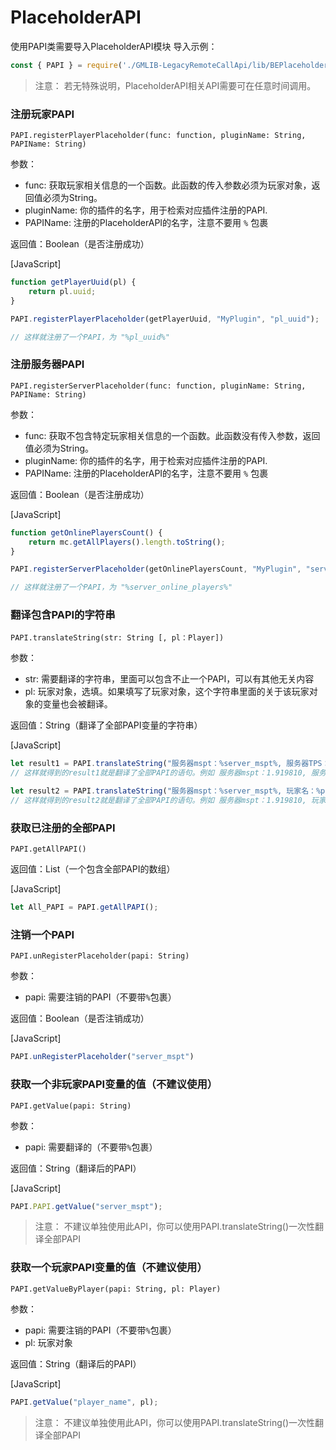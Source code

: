 # PlaceholderAPI
使用PAPI类需要导入PlaceholderAPI模块
导入示例：
```javascript
const { PAPI } = require('./GMLIB-LegacyRemoteCallApi/lib/BEPlaceholderAPI-JS');
```

> 注意：
> 若无特殊说明，PlaceholderAPI相关API需要可在任意时间调用。


### 注册玩家PAPI
`PAPI.registerPlayerPlaceholder(func: function, pluginName: String, PAPIName: String)`

参数：

- func: 获取玩家相关信息的一个函数。此函数的传入参数必须为玩家对象，返回值必须为String。
- pluginName: 你的插件的名字，用于检索对应插件注册的PAPI.
- PAPIName: 注册的PlaceholderAPI的名字，注意不要用 `%` 包裹

返回值：Boolean（是否注册成功）

[JavaScript]
```JavaScript
function getPlayerUuid(pl) {
    return pl.uuid;
}

PAPI.registerPlayerPlaceholder(getPlayerUuid, "MyPlugin", "pl_uuid");

// 这样就注册了一个PAPI，为 "%pl_uuid%"
```

### 注册服务器PAPI
`PAPI.registerServerPlaceholder(func: function, pluginName: String, PAPIName: String)`

参数：

- func: 获取不包含特定玩家相关信息的一个函数。此函数没有传入参数，返回值必须为String。
- pluginName: 你的插件的名字，用于检索对应插件注册的PAPI.
- PAPIName: 注册的PlaceholderAPI的名字，注意不要用 `%` 包裹

返回值：Boolean（是否注册成功）

[JavaScript]
```JavaScript
function getOnlinePlayersCount() {
    return mc.getAllPlayers().length.toString();
}

PAPI.registerServerPlaceholder(getOnlinePlayersCount, "MyPlugin", "server_online_players");

// 这样就注册了一个PAPI，为 "%server_online_players%"
```

### 翻译包含PAPI的字符串
`PAPI.translateString(str: String [, pl：Player])`

参数：

- str: 需要翻译的字符串，里面可以包含不止一个PAPI，可以有其他无关内容
- pl: 玩家对象，选填。如果填写了玩家对象，这个字符串里面的关于该玩家对象的变量也会被翻译。

返回值：String（翻译了全部PAPI变量的字符串）

[JavaScript]
```JavaScript
let result1 = PAPI.translateString("服务器mspt：%server_mspt%, 服务器TPS：%server_tps%");
// 这样就得到的result1就是翻译了全部PAPI的语句。例如 服务器mspt：1.919810, 服务器TPS：20.000000

let result2 = PAPI.translateString("服务器mspt：%server_mspt%, 玩家名：%player_name%", pl);
// 这样就得到的result2就是翻译了全部PAPI的语句。例如 服务器mspt：1.919810, 玩家名：蔡徐坤
```

### 获取已注册的全部PAPI
`PAPI.getAllPAPI()`

返回值：List<String>（一个包含全部PAPI的数组）

[JavaScript]
```JavaScript
let All_PAPI = PAPI.getAllPAPI();
```

### 注销一个PAPI
`PAPI.unRegisterPlaceholder(papi: String)`

参数：

- papi: 需要注销的PAPI（不要带`%`包裹）

返回值：Boolean（是否注销成功）

[JavaScript]
```JavaScript
PAPI.unRegisterPlaceholder("server_mspt")
```

### 获取一个非玩家PAPI变量的值（不建议使用）
`PAPI.getValue(papi: String)`

参数：

- papi: 需要翻译的（不要带`%`包裹）

返回值：String（翻译后的PAPI）

[JavaScript]
```JavaScript
PAPI.PAPI.getValue("server_mspt");
```

> 注意：
> 不建议单独使用此API，你可以使用PAPI.translateString()一次性翻译全部PAPI

### 获取一个玩家PAPI变量的值（不建议使用）
`PAPI.getValueByPlayer(papi: String, pl: Player)`

参数：

- papi: 需要注销的PAPI（不要带`%`包裹）
- pl: 玩家对象

返回值：String（翻译后的PAPI）

[JavaScript]
```JavaScript
PAPI.getValue("player_name", pl);
```

> 注意：
> 不建议单独使用此API，你可以使用PAPI.translateString()一次性翻译全部PAPI